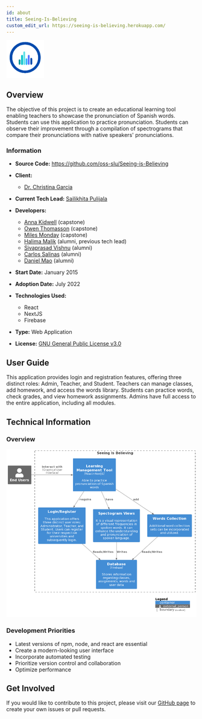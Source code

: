 ```yaml
---
id: about
title: Seeing-Is-Believing
custom_edit_url: https://seeing-is-believing.herokuapp.com/
---
```


![Seeing Is Believing Logo](100x100.jpg)

## Overview

The objective of this project is to create an educational learning tool enabling teachers to showcase the pronunciation of Spanish words. Students can use this application to practice pronunciation. Students can observe their improvement through a compilation of spectrograms that compare their pronunciations with native speakers' pronunciations.

### Information

- **Source Code:** <https://github.com/oss-slu/Seeing-is-Believing>
- **Client:** 
  - [Dr. Christina Garcia](https://www.slu.edu/arts-and-sciences/languages-literatures-cultures/faculty/garcia-christina.php)
- **Current Tech Lead:** [Sailikhita Pulijala](https://github.com/LikhitaPulijala)
- **Developers:**

  - [Anna Kidwell](https://github.com/akidSLU) (capstone)
  - [Owen Thomasson](https://github.com/OwenAThomasson) (capstone)
  - [Miles Monday](https://github.com/mmonday0) (capstone)
  - [Halima Malik](https://github.com/HalimaMalik) (alumni, previous tech lead)
  - [Sivaprasad Vishnu](https://github.com/sivaprasadvishnu18) (alumni)
  - [Carlos Salinas](https://github.com/carlossalinas6) (alumni)
  - [Daniel Mao](https://github.com/danmao1) (alumni)

- **Start Date:** January 2015
- **Adoption Date:** July 2022
- **Technologies Used:**
  - React
  - NextJS
  - Firebase
- **Type:** Web Application
- **License:** [GNU General Public License v3.0](https://opensource.org/license/gpl-3-0/)

## User Guide

This application provides login and registration features, offering three distinct roles: Admin, Teacher, and Student. Teachers can manage classes, add homework, and access the words library. Students can practice words, check grades, and view homework assignments. Admins have full access to the entire application, including all modules.

## Technical Information

### Overview

![Software Architecture](architecture.png)

### Development Priorities

- Latest versions of npm, node, and react are essential
- Create a modern-looking user interface
- Incorporate automated testing
- Prioritize version control and collaboration
- Optimize performance

## Get Involved

If you would like to contribute to this project, please visit our [GitHub page](https://github.com/oss-slu/Seeing-is-Believing) to create your own issues or pull requests.
